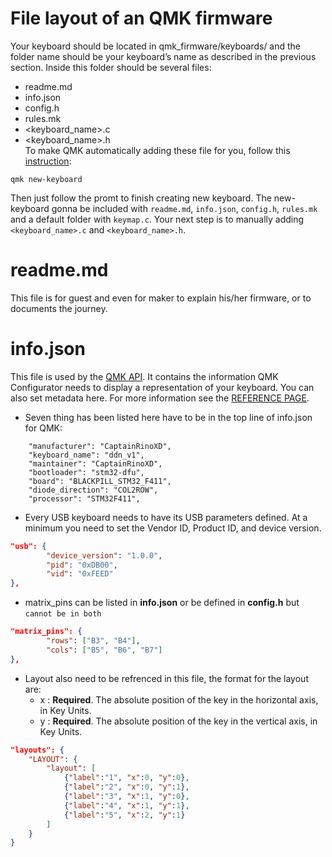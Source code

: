 # File layout of an QMK firmware
Your keyboard should be located in qmk_firmware/keyboards/ and the folder name should be your keyboard’s name as described in the previous section. Inside this folder should be several files:
* readme.md
* info.json
* config.h
* rules.mk
* <keyboard_name>.c
* <keyboard_name>.h  
To make QMK automatically adding these file for you, follow this [instruction](https://docs.qmk.fm/#/cli_commands?id=qmk-new-keyboard):
```
qmk new-keyboard
```
Then just follow the promt to finish creating new keyboard. The new-keyboard gonna be included with `readme.md`, `info.json`, `config.h`, `rules.mk` and a default folder with `keymap.c`. Your next step is to manually adding `<keyboard_name>.c` and `<keyboard_name>.h`.
# readme.md
This file is for guest and even for maker to explain his/her firmware, or to documents the journey.
# info.json 
This file is used by the [QMK API](https://github.com/qmk/qmk_api). It contains the information QMK Configurator needs to display a representation of your keyboard. You can also set metadata here. For more information see the [REFERENCE PAGE](https://docs.qmk.fm/#/reference_info_json).
* Seven thing has been listed here have to be in the top line of info.json for QMK:
```
    "manufacturer": "CaptainRinoXD",
    "keyboard_name": "ddn_v1",
    "maintainer": "CaptainRinoXD",
    "bootloader": "stm32-dfu",
	"board": "BLACKPILL_STM32_F411",
    "diode_direction": "COL2ROW",
    "processor": "STM32F411",
```
* Every USB keyboard needs to have its USB parameters defined. At a minimum you need to set the Vendor ID, Product ID, and device version.
```json
"usb": {
        "device_version": "1.0.0",
        "pid": "0xDB00",
        "vid": "0xFEED"
},
```
* matrix_pins can be listed in **info.json** or be defined in **config.h** but `cannot be in both`
```json
"matrix_pins": {
        "rows": ["B3", "B4"],
        "cols": ["B5", "B6", "B7"]
},
```
* Layout also need to be refrenced in this file, the format for the layout are:
    - x : **Required**. The absolute position of the key in the horizontal axis, in Key Units.
    - y : **Required**. The absolute position of the key in the vertical axis, in Key Units.
```json
"layouts": {
    "LAYOUT": {
        "layout": [
            {"label":"1", "x":0, "y":0}, 
            {"label":"2", "x":0, "y":1}, 
            {"label":"3", "x":1, "y":0}, 
            {"label":"4", "x":1, "y":1}, 
            {"label":"5", "x":2, "y":1}
        ]
    }
}
```

